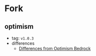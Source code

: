 # Fork

## optimism

- tag: `v1.0.3`
- differences
  - [Differences from Optimism Bedrock](./specs/differences-from-optimism-bedrock.md)
